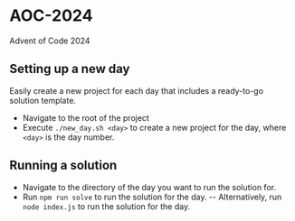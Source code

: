 # AOC-2024
Advent of Code 2024

## Setting up a new day
Easily create a new project for each day that includes a ready-to-go solution template.
- Navigate to the root of the project
- Execute ```./new_day.sh <day>``` to create a new project for the day, where ```<day>``` is the day number.

## Running a solution
- Navigate to the directory of the day you want to run the solution for.
- Run ```npm run solve``` to run the solution for the day.
-- Alternatively, run ```node index.js``` to run the solution for the day.